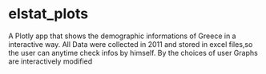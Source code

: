 # elstat_plots
A Plotly app that shows the demographic informations of Greece in a interactive way.
All Data were collected in 2011 and stored in excel files,so the user can anytime check infos by himself.
By the choices of user Graphs are interactively modified

